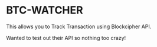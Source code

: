 # BTC-WATCHER
This allows you to Track Transaction using Blockcipher API.

Wanted to test out their API so nothing too crazy!
